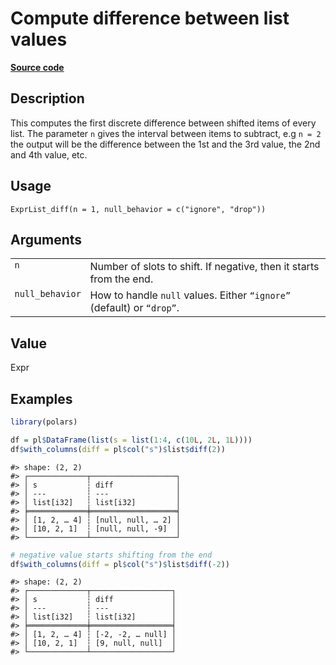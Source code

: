 

# Compute difference between list values

[**Source code**](https://github.com/pola-rs/r-polars/tree/97c09bc0a6fc3d166744dbddd037b49e8d8fc6c2/R/expr__list.R#L298)

## Description

This computes the first discrete difference between shifted items of
every list. The parameter <code>n</code> gives the interval between
items to subtract, e.g <code>n = 2</code> the output will be the
difference between the 1st and the 3rd value, the 2nd and 4th value,
etc.

## Usage

<pre><code class='language-R'>ExprList_diff(n = 1, null_behavior = c("ignore", "drop"))
</code></pre>

## Arguments

<table>
<tr>
<td style="white-space: nowrap; font-family: monospace; vertical-align: top">
<code id="ExprList_diff_:_n">n</code>
</td>
<td>
Number of slots to shift. If negative, then it starts from the end.
</td>
</tr>
<tr>
<td style="white-space: nowrap; font-family: monospace; vertical-align: top">
<code id="ExprList_diff_:_null_behavior">null_behavior</code>
</td>
<td>
How to handle <code>null</code> values. Either <code>“ignore”</code>
(default) or <code>“drop”</code>.
</td>
</tr>
</table>

## Value

Expr

## Examples

``` r
library(polars)

df = pl$DataFrame(list(s = list(1:4, c(10L, 2L, 1L))))
df$with_columns(diff = pl$col("s")$list$diff(2))
```

    #> shape: (2, 2)
    #> ┌─────────────┬───────────────────┐
    #> │ s           ┆ diff              │
    #> │ ---         ┆ ---               │
    #> │ list[i32]   ┆ list[i32]         │
    #> ╞═════════════╪═══════════════════╡
    #> │ [1, 2, … 4] ┆ [null, null, … 2] │
    #> │ [10, 2, 1]  ┆ [null, null, -9]  │
    #> └─────────────┴───────────────────┘

``` r
# negative value starts shifting from the end
df$with_columns(diff = pl$col("s")$list$diff(-2))
```

    #> shape: (2, 2)
    #> ┌─────────────┬──────────────────┐
    #> │ s           ┆ diff             │
    #> │ ---         ┆ ---              │
    #> │ list[i32]   ┆ list[i32]        │
    #> ╞═════════════╪══════════════════╡
    #> │ [1, 2, … 4] ┆ [-2, -2, … null] │
    #> │ [10, 2, 1]  ┆ [9, null, null]  │
    #> └─────────────┴──────────────────┘
